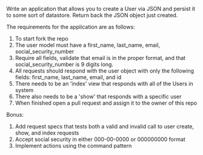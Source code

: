 Write an application that allows you to create a User via JSON and persist it to some sort of datastore. Return back the JSON object just created. 

The requirements for the application are as follows:

1. To start fork the repo
2. The user model must have a first_name, last_name, email, social_security_number
3. Require all fields, validate that email is in the proper format, and that social_security_number is 9 digits long.
4. All requests should respond with the user object with only the following fields: first_name, last_name, email, and id
5. There needs to be an 'index' view that responds with all of the Users in system 
6. There also needs to be a 'show' that responds with a specific user
7. When finished open a pull request and assign it to the owner of this repo

Bonus:

1. Add request specs that tests both a valid and invalid call to user create, show, and index requests
2. Accept social security in either 000-00-0000 or 000000000 format
3. Implement actions using the command pattern
